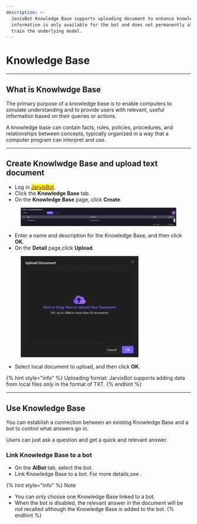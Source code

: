 ```yaml
---
description: >-
  JavisBot Knowledge Base supports uploading document to enhance knowledge. The
  information is only available for the bot and does not permanently alter or
  train the underlying model.
---
```


# Knowledge Base

***

## What is Knowlwdge Base

The primary purpose of a knowledge base is to enable computers to simulate understanding and to provide users with relevant, useful information based on their queries or actions.

A knowledge base can contain facts, rules, policies, procedures, and relationships between concepts, typically organized in a way that a computer program can interpret and use.

***

## Create Knowlwdge Base and upload text document <a href="#create-knowledge-and-upload-text-content" id="create-knowledge-and-upload-text-content"></a>

* Log in [<mark style="color:purple;">JarvisBot</mark>](https://jarvisbot.emchub.ai/).
* Click the **Knowledge Base** tab.
* On the **Knowledge Base** page, click **Create**.

<figure><img src="../.gitbook/assets/image (74).png" alt=""><figcaption></figcaption></figure>

* Enter a name and description for the Knowledge Base, and then click **OK**.
* On the **Detail** page,click **Upload**.

<div align="left">

<figure><img src="../.gitbook/assets/image (75).png" alt="" width="321"><figcaption></figcaption></figure>

</div>

* Select local document to upload, and then click **OK**.

{% hint style="info" %}
Uploading format: JarvisBot supports adding data from local files only in the format of TXT.
{% endhint %}

***

## Use Knowledge Base <a href="#use-knowledge-1" id="use-knowledge-1"></a>

You can establish a connection between an existing Knowledge Base and a bot to control what answers go in.&#x20;

Users can just ask a question and get a quick and relevant answer.

### Link Knowledge Base to a bot <a href="#step-1-create-a-bot" id="step-1-create-a-bot"></a>

* On the **AIBot** tab, select the bot.
* Link Knowledge Base to a bot. For more details,see .

{% hint style="info" %}
Note

* You can only choose one Knowledge Base linked to a bot.
* When the bot is disabled, the relevant answer in the document will be not recalled although the Knowledge Base is added to the bot.
{% endhint %}



